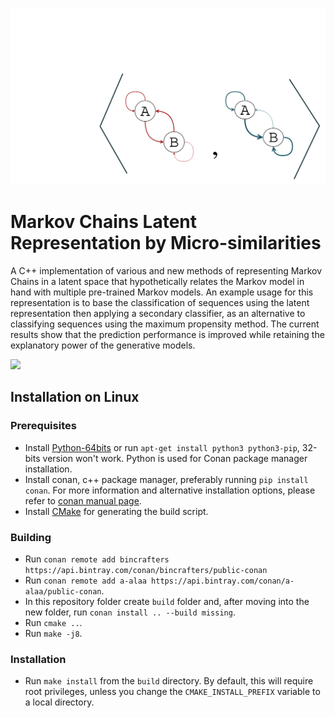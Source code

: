 ![](mcms.svg)

# Markov Chains Latent Representation by Micro-similarities

A C++ implementation of various and new methods of representing Markov Chains in a latent space that hypothetically relates the Markov model in hand with multiple pre-trained Markov models. An example usage for this representation is to base the classification of sequences using the latent representation then applying a secondary classifier, as an alternative to classifying sequences using the maximum propensity method. The current results show that the prediction performance is improved while retaining the explanatory power of the generative models.

![](mcprojection.svg)

## Installation on Linux

### Prerequisites

- Install [Python-64bits](https://www.python.org/downloads) or run `apt-get install python3 python3-pip`, 32-bits version won't work. Python is used for Conan package manager installation.
- Install conan, c++ package manager, preferably running `pip install conan`. For more information and alternative installation options, please refer to [conan manual page](http://docs.conan.io/en/latest/installation.html).
- Install [CMake](https://cmake.org/) for generating the build script.

### Building

- Run `conan remote add bincrafters https://api.bintray.com/conan/bincrafters/public-conan`
- Run `conan remote add a-alaa https://api.bintray.com/conan/a-alaa/public-conan`.
- In this repository folder create `build` folder and, after moving into the new folder, run `conan install .. --build missing`.
- Run `cmake ..`.
- Run `make -j8`.

### Installation

- Run `make install` from the `build` directory. By default, this will require root privileges, unless you change the `CMAKE_INSTALL_PREFIX` variable to a local directory.

